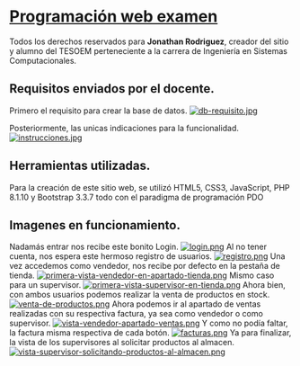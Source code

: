 # [Programación web examen](https://www.youtube.com/@mannyGL)

Todos los derechos reservados para **Jonathan Rodriguez**, creador del sitio y alumno del TESOEM perteneciente a la carrera de Ingeniería en Sistemas Computacionales.

## Requisitos enviados por el docente.
Primero el requisito para crear la base de datos.
[![db-requisito.jpg](https://i.postimg.cc/QxyJtSMN/db-requisito.jpg)](https://postimg.cc/SJcM168H)

Posteriormente, las unicas indicaciones para la funcionalidad.
[![instrucciones.jpg](https://i.postimg.cc/jjKwdJyd/instrucciones.jpg)](https://postimg.cc/zytXxvd9)

## Herramientas utilizadas.
Para la creación de este sitio web, se utilizó HTML5, CSS3, JavaScript, PHP 8.1.10 y Bootstrap 3.3.7
todo con el paradigma de programación PDO

## Imagenes en funcionamiento.
Nadamás entrar nos recibe este bonito Login.
[![login.png](https://i.postimg.cc/GmhZLFft/login.png)](https://postimg.cc/yktfnZsC)
Al no tener cuenta, nos espera este hermoso registro de usuarios.
[![registro.png](https://i.postimg.cc/1zychB77/registro.png)](https://postimg.cc/cv58fRSf)
Una vez accedemos como vendedor, nos recibe por defecto en la pestaña de tienda.
[![primera-vista-vendedor-en-apartado-tienda.png](https://i.postimg.cc/mZS09pCV/primera-vista-vendedor-en-apartado-tienda.png)](https://postimg.cc/yWkQ4PfS)
Mismo caso para un supervisor.
[![primera-vista-supervisor-en-tienda.png](https://i.postimg.cc/tTdgQ0J8/primera-vista-supervisor-en-tienda.png)](https://postimg.cc/9RM2ZnGB)
Ahora bien, con ambos usuarios podemos realizar la venta de productos en stock.
[![venta-de-productos.png](https://i.postimg.cc/nLdqNwSF/venta-de-productos.png)](https://postimg.cc/t1x1xDHw)
Ahora podemos ir al apartado de ventas realizadas con su respectiva factura, ya sea como vendedor o como supervisor.
[![vista-vendedor-apartado-ventas.png](https://i.postimg.cc/ydk9X8Ns/vista-vendedor-apartado-ventas.png)](https://postimg.cc/tZGY9yPM)
Y como no podía faltar, la factura misma respectiva de cada botón.
[![facturas.png](https://i.postimg.cc/bwtMy1ff/facturas.png)](https://postimg.cc/jDRvvwjM)
Ya para finalizar, la vista de los supervisores al solicitar productos al almacen.
[![vista-supervisor-solicitando-productos-al-almacen.png](https://i.postimg.cc/vBJhSND1/vista-supervisor-solicitando-productos-al-almacen.png)](https://postimg.cc/k6yW2wQ9)
